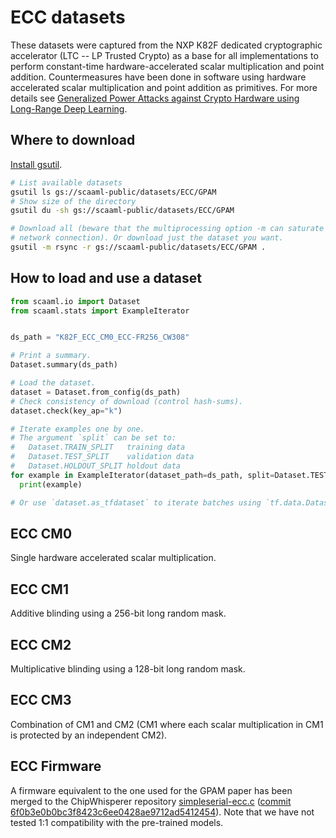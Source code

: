 # ECC datasets

These datasets were captured from the NXP K82F dedicated cryptographic
accelerator (LTC -- LP Trusted Crypto) as a base for all implementations to
perform constant-time hardware-accelerated scalar multiplication and point
addition. Countermeasures have been done in software using hardware accelerated
scalar multiplication and point addition as primitives. For more details see
[Generalized Power Attacks against Crypto Hardware using Long-Range Deep
Learning](https://github.com/google/scaaml/tree/main/papers/2024/GPAM).

## Where to download

[Install gsutil](https://cloud.google.com/storage/docs/gsutil_install).

```bash
# List available datasets
gsutil ls gs://scaaml-public/datasets/ECC/GPAM
# Show size of the directory
gsutil du -sh gs://scaaml-public/datasets/ECC/GPAM

# Download all (beware that the multiprocessing option -m can saturate your
# network connection). Or download just the dataset you want.
gsutil -m rsync -r gs://scaaml-public/datasets/ECC/GPAM .
```

## How to load and use a dataset

```python
from scaaml.io import Dataset
from scaaml.stats import ExampleIterator


ds_path = "K82F_ECC_CM0_ECC-FR256_CW308"

# Print a summary.
Dataset.summary(ds_path)

# Load the dataset.
dataset = Dataset.from_config(ds_path)
# Check consistency of download (control hash-sums).
dataset.check(key_ap="k")

# Iterate examples one by one.
# The argument `split` can be set to:
#   Dataset.TRAIN_SPLIT   training data
#   Dataset.TEST_SPLIT    validation data
#   Dataset.HOLDOUT_SPLIT holdout data
for example in ExampleIterator(dataset_path=ds_path, split=Dataset.TEST_SPLIT):
  print(example)

# Or use `dataset.as_tfdataset` to iterate batches using `tf.data.Dataset`.
```

## ECC CM0

Single hardware accelerated scalar multiplication.

## ECC CM1

Additive blinding using a 256-bit long random mask.

## ECC CM2

Multiplicative blinding using a 128-bit long random mask.

## ECC CM3

Combination of CM1 and CM2 (CM1 where each scalar multiplication in CM1 is
protected by an independent CM2).

## ECC Firmware

A firmware equivalent to the one used for the GPAM paper has been merged to the
ChipWhisperer repository
[simpleserial-ecc.c](https://github.com/newaetech/chipwhisperer/blob/develop/firmware/mcu/simpleserial-ecc-notrace/simpleserial-ecc.c)
([commit
6f0b3e0b0bc3f8423c6ee0428ae9712ad5412454](https://github.com/newaetech/chipwhisperer/commit/6f0b3e0b0bc3f8423c6ee0428ae9712ad5412454)).
Note that we have not tested 1:1 compatibility with the pre-trained models.
